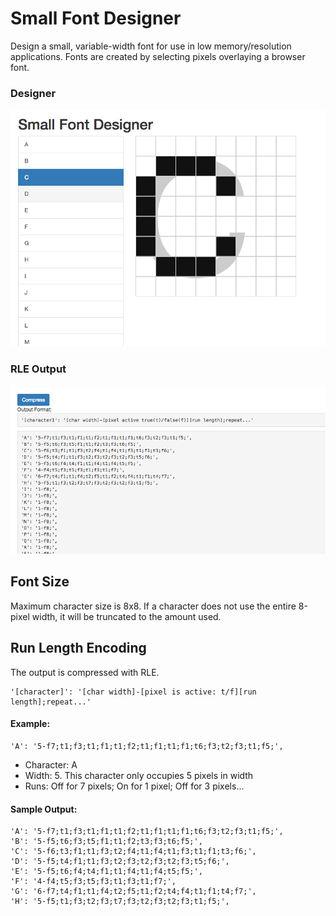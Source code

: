# Small Font Designer

Design a small, variable-width font for use in low memory/resolution applications. Fonts are created by selecting pixels overlaying a browser font.

### Designer
![Alt text](misc/screenshot_designer.png?raw=true "Title")

### RLE Output
![Alt text](misc/screenshot_output.png?raw=true "Title")

## Font Size
Maximum character size is 8x8. If a character does not use the entire 8-pixel width, it will be truncated to the amount used.

## Run Length Encoding
The output is compressed with RLE.

```
'[character]': '[char width]-[pixel is active: t/f][run length];repeat...'
```

#### Example:
```
'A': '5-f7;t1;f3;t1;f1;t1;f2;t1;f1;t1;f1;t6;f3;t2;f3;t1;f5;',
```
- Character: A
- Width: 5. This character only occupies 5 pixels in width
- Runs: Off for 7 pixels; On for 1 pixel; Off for 3 pixels...

#### Sample Output:
```
'A': '5-f7;t1;f3;t1;f1;t1;f2;t1;f1;t1;f1;t6;f3;t2;f3;t1;f5;',
'B': '5-f5;t6;f3;t5;f1;t1;f2;t3;f3;t6;f5;',
'C': '5-f6;t3;f1;t1;f3;t2;f4;t1;f4;t1;f3;t1;f1;t3;f6;',
'D': '5-f5;t4;f1;t1;f3;t2;f3;t2;f3;t2;f3;t5;f6;',
'E': '5-f5;t6;f4;t4;f1;t1;f4;t1;f4;t5;f5;',
'F': '4-f4;t5;f3;t5;f3;t1;f3;t1;f7;',
'G': '6-f7;t4;f1;t1;f4;t2;f5;t1;f2;t4;f4;t1;f1;t4;f7;',
'H': '5-f5;t1;f3;t2;f3;t7;f3;t2;f3;t2;f3;t1;f5;',
```